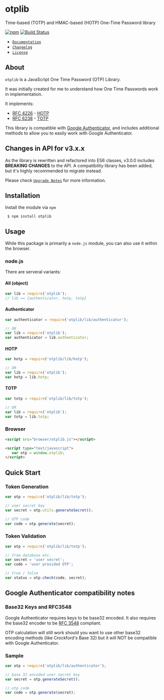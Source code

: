 # otplib
Time-based (TOTP) and HMAC-based (HOTP) One-Time Password library

[![npm](https://img.shields.io/npm/v/otplib.svg?style=flat-square)](https://www.npmjs.com/package/otplib)
[![Build Status](https://img.shields.io/travis/yeojz/otplib.svg?style=flat-square)](https://travis-ci.org/yeojz/otplib)


- [`Documentation`](https://yeojz.github.io/otplib/docs)
- [`Changelog`](https://github.com/yeojz/otplib/wiki/CHANGELOG)
- [`License`](https://github.com/yeojz/otplib/blob/master/LICENSE.md)




## About

`otplib` is a JavaScript One Time Password (OTP) Library.

It was initially created for me to understand how One Time Passwords work in implementation.


It implements:

 * [RFC 4226](http://tools.ietf.org/html/rfc4226) - [HOTP](http://en.wikipedia.org/wiki/HMAC-based_One-time_Password_Algorithm)
 * [RFC 6238](http://tools.ietf.org/html/rfc6238) - [TOTP](http://en.wikipedia.org/wiki/Time-based_One-time_Password_Algorithm)

This library is compatible with [Google Authenticator](http://code.google.com/p/google-authenticator/), and includes additional methods to allow you to easily work with Google Authenticator.



## Changes in API for v3.x.x

As the library is rewritten and refactored into ES6 classes, v3.0.0 includes __BREAKING CHANGES__ to the API. A compatibility library has been added, but it's highly recommended to migrate instead.

Please check [`Upgrade Notes`](https://github.com/yeojz/otplib/wiki/UPGRADE-NOTES) for more information.





## Installation
Install the module via `npm`

```
 $ npm install otplib
```









## Usage

While this package is primarily a `node.js` module, you can also use it within the browser.

### node.js

There are serveral variants:

#### All (object)
```javascript
var lib = require('otplib');
// lib == {authenticator, hotp, totp}
```

#### Authenticator
```javascript
var authenticator = require('otplib/lib/authenticator');

// OR
var lib = require('otplib');
var authenticator = lib.authenticator;
```
#### HOTP
```javascript
var hotp = require('otplib/lib/hotp');

// OR
var lib = require('otplib');
var hotp = lib.hotp;
```
#### TOTP
```javascript
var totp = require('otplib/lib/totp');

// OR
var lib = require('otplib');
var totp = lib.totp;
```


### Browser
```html
<script src="browser/otplib.js"></script>

<script type="text/javascript">
   var otp = window.otplib;
</script>
```







## Quick Start

### Token Generation
```javascript
var otp = require('otplib/lib/totp');

// user secret key
var secret = otp.utils.generateSecret();

// OTP code
var code = otp.generate(secret);
```


### Token Validation

```javascript
var otp = require('otplib/lib/totp');

// from database etc.
var secret = 'user secret';
var code = 'user provided OTP';

// true / false
var status = otp.check(code, secret);
```








## Google Authenticator compatibility notes

### Base32 Keys and RFC3548

Google Authenticator requires keys to be base32 encoded.
It also requires the base32 encoder to be [RFC 3548](http://tools.ietf.org/html/rfc3548) compliant.

OTP calculation will still work should you want to use other base32 encoding methods (like Crockford's Base 32)
but it will NOT be compatible with Google Authenticator.

### Sample

```javascript
var otp = require('otplib/lib/authenticator');

// base 32 encoded user secret key
var secret = otp.generateSecret();

// otp code
var code = otp.generate(secret);
```



